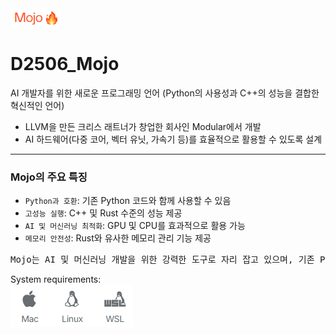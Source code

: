 
<a href="https://www.modular.com/mojo">
<img src="./images/mojo_logo.png">
</a>

# D2506_Mojo
AI 개발자를 위한 새로운 프로그래밍 언어 (Python의 사용성과 C++의 성능을 결합한 혁신적인 언어) <br/>
- LLVM을 만든 크리스 래트너가 창업한 회사인 Modular에서 개발 
- AI 하드웨어(다중 코어, 벡터 유닛, 가속기 등)를 효율적으로 활용할 수 있도록 설계

---
### Mojo의 주요 특징
- `Python과 호환`: 기존 Python 코드와 함께 사용할 수 있음
- `고성능 실행`: C++ 및 Rust 수준의 성능 제공
- `AI 및 머신러닝 최적화`: GPU 및 CPU를 효과적으로 활용 가능
- `메모리 안전성`: Rust와 유사한 메모리 관리 기능 제공
<pre>
Mojo는 AI 및 머신러닝 개발을 위한 강력한 도구로 자리 잡고 있으며, 기존 Python 개발자들이 쉽게 접근할 수 있도록 설계
</pre>
System requirements: <br/>
<img src="./images/system_required.png">


